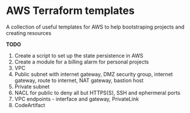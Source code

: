 # AWS Terraform templates

A collection of useful templates for AWS to help bootstraping projects and creating resources

**TODO**
1. Create a script to set up the state persistence in AWS
2. Create a module for a billing alarm for personal projects
3. VPC
4. Public subnet with internet gateway, DMZ security group, internet gateway, route to internet, NAT gateway, bastion host
5. Private subnet
6. NACL for public to deny all but HTTPS(S), SSH and ephermeral ports
7. VPC endpoints - interface and gateway, PrivateLink
8. CodeArtifact

